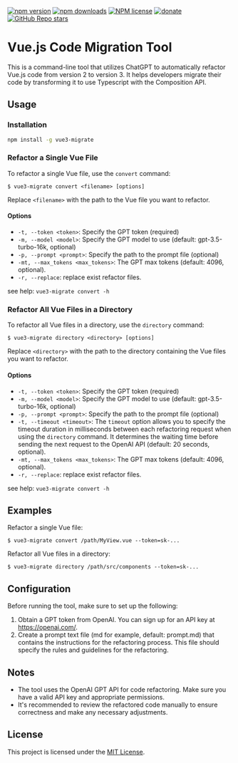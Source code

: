 [![npm version](https://badge.fury.io/js/vue3-migrate.svg)](https://badge.fury.io/js/vue3-migrate)
[![npm downloads](https://img.shields.io/npm/dw/vue3-migrate)](https://badge.fury.io/js/vue3-migrate)
[![NPM license](https://img.shields.io/npm/l/vue3-migrate)](https://github.com/s00d/vue3-migrate/blob/master/LICENSE)
[![donate](https://www.paypalobjects.com/en_US/i/btn/btn_donate_SM.gif)](https://www.paypal.me/s00d)
[![GitHub Repo stars](https://img.shields.io/github/stars/s00d/vue3-migrate?style=social)](https://github.com/s00d/vue3-migrate)

# Vue.js Code Migration Tool

This is a command-line tool that utilizes ChatGPT to automatically refactor Vue.js code from version 2 to version 3. It helps developers migrate their code by transforming it to use Typescript with the Composition API.

## Usage

### Installation

```bash
npm install -g vue3-migrate
```

### Refactor a Single Vue File

To refactor a single Vue file, use the `convert` command:

```shell
$ vue3-migrate convert <filename> [options]
```

Replace `<filename>` with the path to the Vue file you want to refactor.

#### Options

- `-t, --token <token>`: Specify the GPT token (required)
- `-m, --model <model>`: Specify the GPT model to use (default: gpt-3.5-turbo-16k, optional)
- `-p, --prompt <prompt>`: Specify the path to the prompt file (optional)
- `-mt, --max_tokens <max_tokens>`: The GPT max tokens (default: 4096, optional).
- `-r, --replace`: replace exist refactor files.

see help: `vue3-migrate convert -h`

### Refactor All Vue Files in a Directory

To refactor all Vue files in a directory, use the `directory` command:

```shell
$ vue3-migrate directory <directory> [options]
```

Replace `<directory>` with the path to the directory containing the Vue files you want to refactor.

#### Options

- `-t, --token <token>`: Specify the GPT token (required)
- `-m, --model <model>`: Specify the GPT model to use (default: gpt-3.5-turbo-16k, optional)
- `-p, --prompt <prompt>`: Specify the path to the prompt file (optional)
- `-t, --timeout <timeout>`: The `timeout` option allows you to specify the timeout duration in milliseconds between each refactoring request when using the `directory` command. It determines the waiting time before sending the next request to the OpenAI API (default: 20 seconds, optional).
- `-mt, --max_tokens <max_tokens>`: The GPT max tokens (default: 4096, optional).
- `-r, --replace`: replace exist refactor files.

see help: `vue3-migrate convert -h`

## Examples

Refactor a single Vue file:

```shell
$ vue3-migrate convert /path/MyView.vue --token=sk-...
```

Refactor all Vue files in a directory:

```shell
$ vue3-migrate directory /path/src/components --token=sk-...
```

## Configuration

Before running the tool, make sure to set up the following:

1. Obtain a GPT token from OpenAI. You can sign up for an API key at https://openai.com/.
2. Create a prompt text file (md for example, default: prompt.md) that contains the instructions for the refactoring process. This file should specify the rules and guidelines for the refactoring.

## Notes

- The tool uses the OpenAI GPT API for code refactoring. Make sure you have a valid API key and appropriate permissions.
- It's recommended to review the refactored code manually to ensure correctness and make any necessary adjustments.

## License

This project is licensed under the [MIT License](LICENSE).
